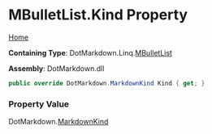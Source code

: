 # MBulletList\.Kind Property

[Home](../../../../README.md)

**Containing Type**: DotMarkdown\.Linq\.[MBulletList](../README.md)

**Assembly**: DotMarkdown\.dll

```csharp
public override DotMarkdown.MarkdownKind Kind { get; }
```

### Property Value

DotMarkdown\.[MarkdownKind](../../../MarkdownKind/README.md)

